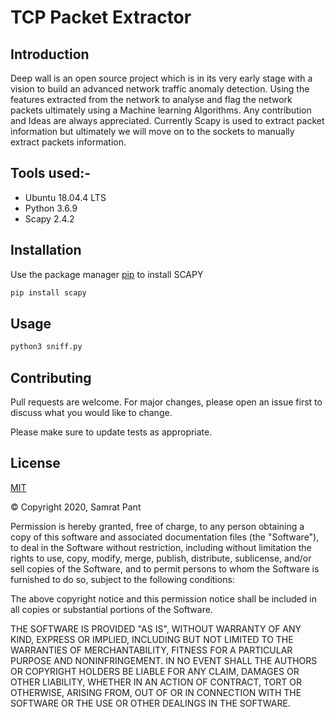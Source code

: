 # TCP Packet Extractor

## Introduction

Deep wall is an open source project which is in its very early stage with a vision to build an advanced network traffic anomaly detection. Using the features extracted from the network to analyse and flag the network packets ultimately using a Machine learning Algorithms. Any contribution and Ideas are always appreciated. Currently Scapy is used to extract packet information but ultimately we will move on to the sockets to manually extract packets information.

## Tools used:-
* Ubuntu 18.04.4 LTS
* Python 3.6.9
* Scapy 2.4.2

## Installation

Use the package manager [pip](https://pip.pypa.io/en/stable/) to install SCAPY

```bash
pip install scapy
```

## Usage

```bash
python3 sniff.py
```

## Contributing
Pull requests are welcome. For major changes, please open an issue first to discuss what you would like to change.

Please make sure to update tests as appropriate.

## License
[MIT](https://choosealicense.com/licenses/mit/)

© Copyright 2020, Samrat Pant

Permission is hereby granted, free of charge, to any person obtaining a copy of this software and associated documentation files (the "Software"), to deal in the Software without restriction, including without limitation the rights to use, copy, modify, merge, publish, distribute, sublicense, and/or sell copies of the Software, and to permit persons to whom the Software is furnished to do so, subject to the following conditions:

The above copyright notice and this permission notice shall be included in all copies or substantial portions of the Software.

THE SOFTWARE IS PROVIDED "AS IS", WITHOUT WARRANTY OF ANY KIND, EXPRESS OR IMPLIED, INCLUDING BUT NOT LIMITED TO THE WARRANTIES OF MERCHANTABILITY, FITNESS FOR A PARTICULAR PURPOSE AND NONINFRINGEMENT. IN NO EVENT SHALL THE AUTHORS OR COPYRIGHT HOLDERS BE LIABLE FOR ANY CLAIM, DAMAGES OR OTHER LIABILITY, WHETHER IN AN ACTION OF CONTRACT, TORT OR OTHERWISE, ARISING FROM, OUT OF OR IN CONNECTION WITH THE SOFTWARE OR THE USE OR OTHER DEALINGS IN THE SOFTWARE.
